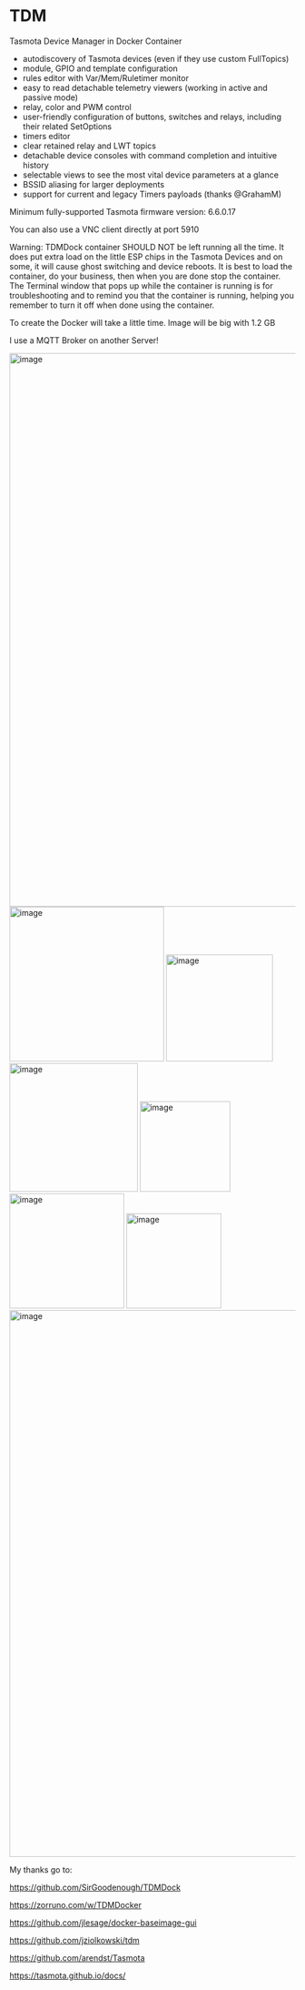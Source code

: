 # TDM
Tasmota Device Manager in Docker Container

- autodiscovery of Tasmota devices (even if they use custom FullTopics)
- module, GPIO and template configuration
- rules editor with Var/Mem/Ruletimer monitor
- easy to read detachable telemetry viewers (working in active and passive mode)
- relay, color and PWM control
- user-friendly configuration of buttons, switches and relays, including their related SetOptions
- timers editor
- clear retained relay and LWT topics
- detachable device consoles with command completion and intuitive history
- selectable views to see the most vital device parameters at a glance
- BSSID aliasing for larger deployments
- support for current and legacy Timers payloads (thanks @GrahamM)

Minimum fully-supported Tasmota firmware version: 6.6.0.17

You can also use a VNC client directly at port 5910

Warning:
TDMDock container SHOULD NOT be left running all the time. It does put extra load on the little ESP chips in the Tasmota Devices and on some, it will cause ghost switching and device reboots. It is best to load the container, do your business, then when you are done stop the container. The Terminal window that pops up while the container is running is for troubleshooting and to remind you that the container is running, helping you remember to turn it off when done using the container.

To create the Docker will take a little time. 
Image will be big with 1.2 GB

I use a MQTT Broker on another Server!

<img width="973" alt="image" src="https://user-images.githubusercontent.com/113388310/190870976-0685a2bc-1eaf-4137-969c-1c24308129cf.png">

<img width="272" alt="image" src="https://user-images.githubusercontent.com/113388310/190870997-c65c4c3b-d128-43ea-8a96-5fc165ada1e7.png">

<img width="188" alt="image" src="https://user-images.githubusercontent.com/113388310/190871022-3942f449-8d33-4af4-8612-6f144af5799f.png">

<img width="226" alt="image" src="https://user-images.githubusercontent.com/113388310/190871059-bee20cb6-9b67-43ef-9406-6a8b296eb948.png">

<img width="159" alt="image" src="https://user-images.githubusercontent.com/113388310/190871119-151d5bf1-83c2-49ea-abe3-dc7034219c16.png">

<img width="202" alt="image" src="https://user-images.githubusercontent.com/113388310/190871130-b33c1922-e9be-4665-84b3-eee4788e3a8f.png">

<img width="167" alt="image" src="https://user-images.githubusercontent.com/113388310/190871141-4e09b2da-a104-4dab-81a3-9d326c86da91.png">

<img width="961" alt="image" src="https://user-images.githubusercontent.com/113388310/190871161-e6b83a9e-f063-40bc-a5cd-78befbb6ba2f.png">




My thanks go to:

https://github.com/SirGoodenough/TDMDock

https://zorruno.com/w/TDMDocker

https://github.com/jlesage/docker-baseimage-gui

https://github.com/jziolkowski/tdm

https://github.com/arendst/Tasmota

https://tasmota.github.io/docs/

